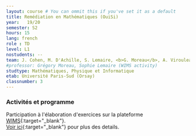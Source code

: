 ```yaml
---
layout: course # You can ommit this if you've set it as a default
title: Remédiation en Mathématiques (OuiSi)
year: 	19/20
semester: S2
hours: 15
lang: french
role : TD
level: L1
nostudents: --
team: J. Cohen, M. D'Achille, S. Lemaire, <b>G. Moreau</b>, A. Virouleau
#professor: Grégory Moreau, Sophie Lemaire (WIMS activity)
studtype: Mathématiques, Physique et Informatique
etab: Université Paris-Sud (Orsay)
classnumber: 3
---
```


### Activités et programme

Participation à l'élaboration d'exercices sur la plateforme [WIMS](https://fr.wikipedia.org/wiki/WIMS){:target="_blank"}.<br/>
[Voir ici](http://joelcohen.github.io/ens/mpi/remediation/){:target="_blank"} pour plus des details.
